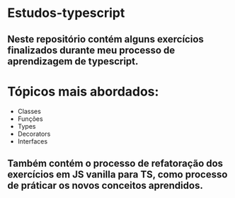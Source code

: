 # Estudos-typescript

## Neste repositório contém alguns exercícios finalizados durante  meu processo de aprendizagem de typescript.

# Tópicos mais abordados:

- Classes
- Funções
- Types
- Decorators
- Interfaces

## Também contém o processo de refatoração dos exercícios em JS vanilla para TS, como processo de práticar os novos conceitos aprendidos.

